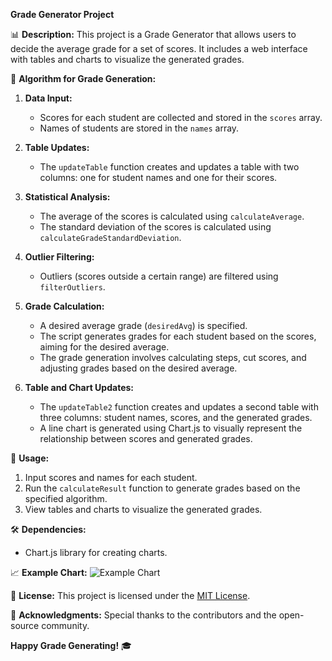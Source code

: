 **Grade Generator Project**

📊 **Description:**
This project is a Grade Generator that allows users to decide the average grade for a set of scores. It includes a web interface with tables and charts to visualize the generated grades.

🔧 **Algorithm for Grade Generation:**
1. **Data Input:**
   - Scores for each student are collected and stored in the `scores` array.
   - Names of students are stored in the `names` array.

2. **Table Updates:**
   - The `updateTable` function creates and updates a table with two columns: one for student names and one for their scores.

3. **Statistical Analysis:**
   - The average of the scores is calculated using `calculateAverage`.
   - The standard deviation of the scores is calculated using `calculateGradeStandardDeviation`.

4. **Outlier Filtering:**
   - Outliers (scores outside a certain range) are filtered using `filterOutliers`.

5. **Grade Calculation:**
   - A desired average grade (`desiredAvg`) is specified.
   - The script generates grades for each student based on the scores, aiming for the desired average.
   - The grade generation involves calculating steps, cut scores, and adjusting grades based on the desired average.

6. **Table and Chart Updates:**
   - The `updateTable2` function creates and updates a second table with three columns: student names, scores, and the generated grades.
   - A line chart is generated using Chart.js to visually represent the relationship between scores and generated grades.

🚀 **Usage:**
1. Input scores and names for each student.
2. Run the `calculateResult` function to generate grades based on the specified algorithm.
3. View tables and charts to visualize the generated grades.

🛠️ **Dependencies:**
- Chart.js library for creating charts.

📈 **Example Chart:**
![Example Chart](link-to-your-chart-image)

📑 **License:**
This project is licensed under the [MIT License](link-to-your-license-file).

👏 **Acknowledgments:**
Special thanks to the contributors and the open-source community.

**Happy Grade Generating!** 🎓

